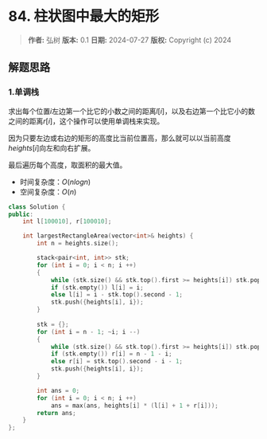 # 84. 柱状图中最大的矩形

> **作者:** 弘树
> **版本:** 0.1
> **日期:** 2024-07-27
> **版权:** Copyright (c) 2024

## 解题思路
### 1.单调栈

求出每个位置$i$左边第一个比它的小数之间的距离$l[i]$，以及右边第一个比它小的数之间的距离$r[i]$，这个操作可以使用单调栈来实现。

因为只要左边或右边的矩形的高度比当前位置高，那么就可以以当前高度$heights[i]$向左和向右扩展。

最后遍历每个高度，取面积的最大值。

- 时间复杂度：$O(nlogn)$
- 空间复杂度：$O(n)$

```C++
class Solution {
public:
    int l[100010], r[100010];

    int largestRectangleArea(vector<int>& heights) {
        int n = heights.size();

        stack<pair<int, int>> stk;
        for (int i = 0; i < n; i ++)
        {
            while (stk.size() && stk.top().first >= heights[i]) stk.pop();
            if (stk.empty()) l[i] = i;
            else l[i] = i - stk.top().second - 1;
            stk.push({heights[i], i});
        }
            
        stk = {};
        for (int i = n - 1; ~i; i --)
        {
            while (stk.size() && stk.top().first >= heights[i]) stk.pop();
            if (stk.empty()) r[i] = n - 1 - i;
            else r[i] = stk.top().second - i - 1;
            stk.push({heights[i], i});
        }

        int ans = 0;
        for (int i = 0; i < n; i ++)
            ans = max(ans, heights[i] * (l[i] + 1 + r[i]));
        return ans;
    }
};
```